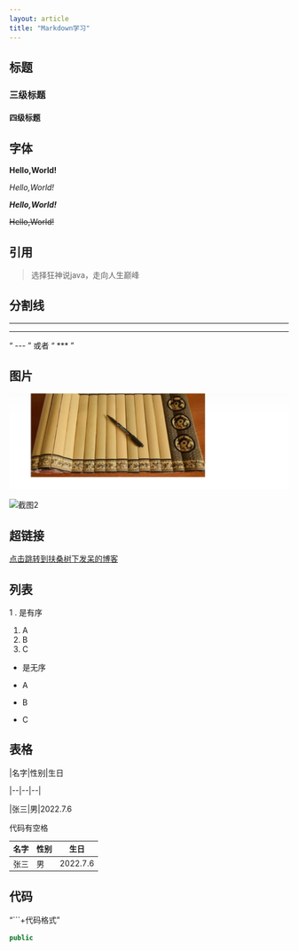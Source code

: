 ```yaml
---
layout: article
title: "Markdown学习"
---
```

## 标题

### 三级标题

#### 四级标题



## 字体

**Hello,World!**

*Hello,World!*

***Hello,World!***

~~Hello,World!~~



## 引用

> 选择狂神说java，走向人生巅峰



## 分割线

---

***

“ ---   ”	或者   “ ***  ”



## 图片

![截图](../img/Markdown学习.assets/image-20220706122816632.png)



![截图2](https://spring.io/images/spring-logo-9146a4d3298760c2e7e49595184e1975.svg)





## 超链接	

[点击跳转到扶桑树下发呆的博客](https://xiaomianyangz.github.io/)



## 列表

 1 .  是有序

1. A
2. B
3. C



  -  是无序

- A
- B
- C



## 表格

|名字|性别|生日

|--|--|--|

|张三|男|2022.7.6    

代码有空格



|名字|性别|生日
|--|--|--|
|张三|男|2022.7.6



## 代码

“```+代码格式”

```java
public
```

